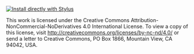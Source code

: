 [![Install directly with Stylus](https://img.shields.io/badge/Install%20directly%20with-Stylus-00adad.svg)](https://raw.githubusercontent.com/devmltk/HideCookiesWarnings/master/hidecookies.user.css)

This work is licensed under the Creative Commons Attribution-NonCommercial-NoDerivatives 4.0 International License. To view a copy of this license, visit http://creativecommons.org/licenses/by-nc-nd/4.0/ or send a letter to Creative Commons, PO Box 1866, Mountain View, CA 94042, USA.
